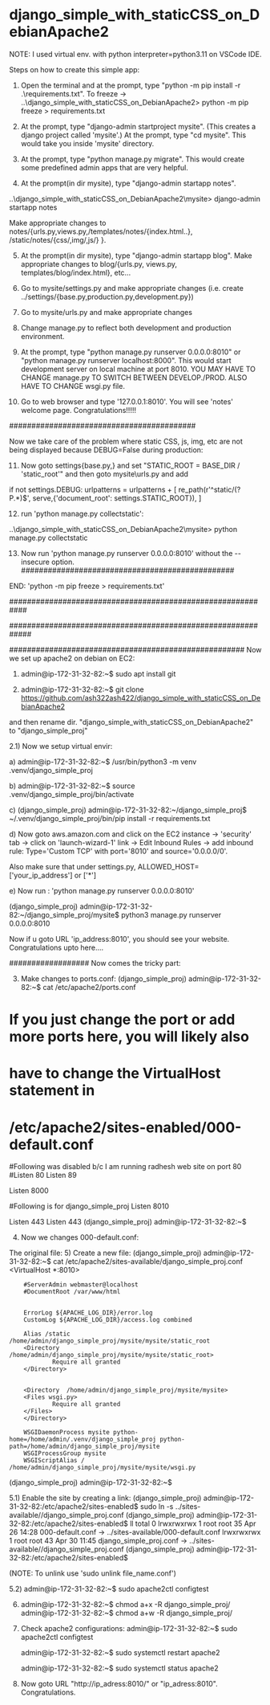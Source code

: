 # django_simple_with_staticCSS_on_DebianApache2
 
NOTE: I used virtual env. with python interpreter=python3.11 on VSCode IDE.

Steps on how to create this simple app:
1) Open  the terminal and at the prompt, type "python -m pip install -r .\requirements.txt".
 To freeze -> ..\django_simple_with_staticCSS_on_DebianApache2> python -m pip freeze > requirements.txt

2) At the prompt, type "django-admin startproject mysite". (This creates a django project called 'mysite'.) At the prompt, type "cd mysite". This would take you inside 'mysite' directory.

3) At the prompt, type "python manage.py migrate". This would create some predefined admin apps that are very helpful.

4) At the prompt(in dir mysite), type "django-admin startapp notes".

..\django_simple_with_staticCSS_on_DebianApache2\mysite> django-admin startapp notes

 Make appropriate changes to notes/{urls.py,views.py,/templates/notes/{index.html..}, /static/notes/{css/,img/,js/} }. 

5) At the prompt(in dir mysite), type "django-admin startapp blog".
    Make appropriate changes to blog/{urls.py, views.py, templates/blog/index.html}, etc...

6)  Go to mysite/settings.py and make appropriate changes (i.e. create ../settings/{base.py,production.py,development.py})

7)  Go to mysite/urls.py and make appropriate changes

8) Change manage.py to reflect both development and production environment.

9)  At the prompt, type "python manage.py runserver 0.0.0.0:8010" or "python manage.py runserver localhost:8000". This would start development server on local machine at port 8010. YOU MAY HAVE TO CHANGE manage.py TO SWITCH BETWEEN DEVELOP./PROD. ALSO HAVE TO
  CHANGE wsgi.py file.
 
10) Go to web browser and type '127.0.0.1:8010'. You will see 'notes' welcome page. Congratulations!!!!!

##########################################

Now we take care of the problem where static CSS, js, img, etc are not being displayed because DEBUG=False during production:

11) Now goto settings\{base.py,} and set "STATIC_ROOT = BASE_DIR / 'static_root'" and then goto mysite\urls.py and add

if not settings.DEBUG:
  urlpatterns = urlpatterns + [
    re_path(r'^static/(?P<path>.*)$', serve,{'document_root': settings.STATIC_ROOT}),
  ]


12) run 'python manage.py collectstatic':

..\django_simple_with_staticCSS_on_DebianApache2\mysite> python manage.py collectstatic

13) Now run 'python manage.py runserver 0.0.0.0:8010'  without the --insecure option.
################################################

END: 'python -m pip freeze > requirements.txt'

############################################################

#############################################################

#####################################################
Now we set up apache2 on debian on EC2:

1) admin@ip-172-31-32-82:~$ sudo apt install git
   
2) admin@ip-172-31-32-82:~$ git clone https://github.com/ash322ash422/django_simple_with_staticCSS_on_DebianApache2
  
 and then rename dir. "django_simple_with_staticCSS_on_DebianApache2" to "django_simple_proj"

2.1) Now we setup virtual envir:

a) admin@ip-172-31-32-82:~$ /usr/bin/python3 -m venv .venv/django_simple_proj

b) admin@ip-172-31-32-82:~$ source .venv/django_simple_proj/bin/activate

c) (django_simple_proj) admin@ip-172-31-32-82:~/django_simple_proj$ ~/.venv/django_simple_proj/bin/pip install -r requirements.txt

d) Now goto aws.amazon.com and click on the EC2 instance -> 'security' tab -> click on 'launch-wizard-1' link -> Edit Inbound Rules -> add inbound rule: Type='Custom TCP' with port='8010' 
   and source='0.0.0.0/0'. 
   
   Also make sure that under settings.py, ALLOWED_HOST=['your_ip_address'] or ['*']

e) Now run : 'python manage.py runserver 0.0.0.0:8010'

(django_simple_proj) admin@ip-172-31-32-82:~/django_simple_proj/mysite$ python3 manage.py runserver 0.0.0.0:8010

Now if u goto URL 'ip_address:8010', you should see your website.
 Congratulations upto here....

##################
Now comes the tricky part:

3) Make changes to ports.conf:
(django_simple_proj) admin@ip-172-31-32-82:~$ cat /etc/apache2/ports.conf
# If you just change the port or add more ports here, you will likely also
# have to change the VirtualHost statement in
# /etc/apache2/sites-enabled/000-default.conf

#Following was disabled b/c I am running radhesh web site on port 80
#Listen 80
Listen 89

Listen 8000

#Following is for django_simple_proj
Listen 8010

<IfModule ssl_module>
        Listen 443
</IfModule>

<IfModule mod_gnutls.c>
        Listen 443
</IfModule>
(django_simple_proj) admin@ip-172-31-32-82:~$

4) Now we changes 000-default.conf:

The original file:
5) Create a new file:
 (django_simple_proj) admin@ip-172-31-32-82:~$ cat /etc/apache2/sites-available/django_simple_proj.conf                                                   <VirtualHost *:8010>

        #ServerAdmin webmaster@localhost
        #DocumentRoot /var/www/html


        ErrorLog ${APACHE_LOG_DIR}/error.log
        CustomLog ${APACHE_LOG_DIR}/access.log combined

        Alias /static /home/admin/django_simple_proj/mysite/mysite/static_root
        <Directory /home/admin/django_simple_proj/mysite/mysite/static_root>
                Require all granted
        </Directory>


        <Directory  /home/admin/django_simple_proj/mysite/mysite>
        <Files wsgi.py>
                Require all granted
        </Files>
        </Directory>

        WSGIDaemonProcess mysite python-home=/home/admin/.venv/django_simple_proj python-path=/home/admin/django_simple_proj/mysite
        WSGIProcessGroup mysite
        WSGIScriptAlias / /home/admin/django_simple_proj/mysite/mysite/wsgi.py


</VirtualHost>
(django_simple_proj) admin@ip-172-31-32-82:~$

5.1) Enable the site by creating a link:
(django_simple_proj) admin@ip-172-31-32-82:/etc/apache2/sites-enabled$ sudo ln -s ../sites-available//django_simple_proj.conf
(django_simple_proj) admin@ip-172-31-32-82:/etc/apache2/sites-enabled$ ll
total 0
lrwxrwxrwx 1 root root 35 Apr 26 14:28 000-default.conf -> ../sites-available/000-default.conf
lrwxrwxrwx 1 root root 43 Apr 30 11:45 django_simple_proj.conf -> ../sites-available//django_simple_proj.conf
(django_simple_proj) admin@ip-172-31-32-82:/etc/apache2/sites-enabled$

(NOTE: To unlink use 'sudo unlink file_name.conf')

5.2) admin@ip-172-31-32-82:~$ sudo apache2ctl configtest



6) admin@ip-172-31-32-82:~$ chmod a+x -R django_simple_proj/
   admin@ip-172-31-32-82:~$ chmod a+w -R django_simple_proj/

7) Check apache2 configurations:
 admin@ip-172-31-32-82:~$ sudo apache2ctl configtest
     
     admin@ip-172-31-32-82:~$ sudo systemctl restart apache2

     admin@ip-172-31-32-82:~$ sudo systemctl status apache2


9) Now goto URL "http://ip_adress:8010/" or "ip_adress:8010". Congratulations.